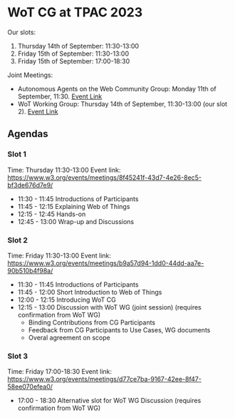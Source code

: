 # WoT CG at TPAC 2023 

Our slots:

1. Thursday 14th of September: 11:30-13:00
2. Friday 15th of September:  11:30-13:00
3. Friday 15th of September: 17:00-18:30

Joint Meetings:

- Autonomous Agents on the Web Community Group: Monday 11th of September, 11:30. [Event Link](https://www.w3.org/events/meetings/c7370f67-cf02-42df-a6ab-1c8a7b9b92a1/)
- WoT Working Group: Thursday 14th of September, 11:30-13:00 (our slot 2). [Event Link](https://www.w3.org/events/meetings/b9a57d94-1dd0-44dd-aa7e-90b510b4f98a/)

## Agendas

### Slot 1
Time: Thursday 11:30-13:00
Event link: https://www.w3.org/events/meetings/8f45241f-43d7-4e26-8ec5-bf3de676d7e9/

- 11:30 - 11:45 Introductions of Participants
- 11:45 - 12:15 Explaining Web of Things
- 12:15 - 12:45 Hands-on
- 12:45 - 13:00 Wrap-up and Discussions

### Slot 2
Time: Friday 11:30-13:00
Event link: https://www.w3.org/events/meetings/b9a57d94-1dd0-44dd-aa7e-90b510b4f98a/

- 11:30 - 11:45 Introductions of Participants
- 11:45 - 12:00 Short Introduction to Web of Things
- 12:00 - 12:15 Introducing WoT CG
- 12:15 - 13:00 Discussion with WoT WG (joint session) (requires confirmation from WoT WG)
  - Binding Contributions from CG Participants
  - Feedback from CG Participants to Use Cases, WG documents
  - Overal agreement on scope
  
### Slot 3
Time: Friday 17:00-18:30
Event link: https://www.w3.org/events/meetings/d77ce7ba-9167-42ee-8f47-58ee070efea0/

- 17:00 - 18:30 Alternative slot for WoT WG Discussion (requires confirmation from WoT WG)
